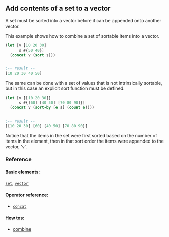 <!---
  This markdown file was generated. Do not edit.
  -->

## Add contents of a set to a vector

A set must be sorted into a vector before it can be appended onto another vector.

This example shows how to combine a set of sortable items into a vector.

```clojure
(let [v [10 20 30]
      s #{50 40}]
  (concat v (sort s)))


;-- result --
[10 20 30 40 50]
```

The same can be done with a set of values that is not intrinsically sortable, but in this case an explicit sort function must be defined.

```clojure
(let [v [[10 20 30]]
      s #{[60] [40 50] [70 80 90]}]
  (concat v (sort-by [e s] (count e))))


;-- result --
[[10 20 30] [60] [40 50] [70 80 90]]
```

Notice that the items in the set were first sorted based on the number of items in the element, then in that sort order the items were appended to the vector, 'v'.

### Reference

#### Basic elements:

[`set`](../halite-basic-syntax-reference.md#set), [`vector`](../halite-basic-syntax-reference.md#vector)

#### Operator reference:

* [`concat`](../halite-full-reference.md#concat)


#### How tos:

* [combine](../how-to/combine.md)


